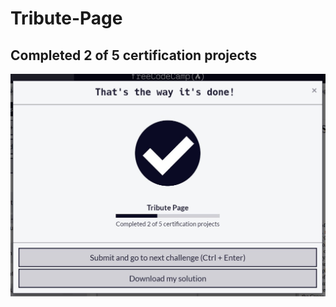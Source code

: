 # Tribute-Page

## Completed 2 of 5 certification projects

![certification_picture](./assests/free.jpg)
